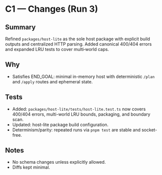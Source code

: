 # C1 — Changes (Run 3)

## Summary
Refined `packages/host-lite` as the sole host package with explicit build outputs and centralized HTTP parsing. Added canonical 400/404 errors and expanded LRU tests to cover multi‑world caps.

## Why
- Satisfies END_GOAL: minimal in-memory host with deterministic `/plan` and `/apply` routes and ephemeral state.

## Tests
- Added: `packages/host-lite/tests/host-lite.test.ts` now covers 400/404 errors, multi-world LRU bounds, packaging, and boundary scan.
- Updated: host-lite package build configuration.
- Determinism/parity: repeated runs via `pnpm test` are stable and socket-free.

## Notes
- No schema changes unless explicitly allowed.
- Diffs kept minimal.
